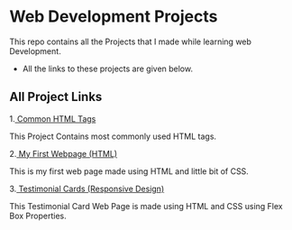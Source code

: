 
# Web Development Projects

This repo contains all the Projects that I made while learning web Development. 

- All the links to these projects are given below.


## All Project Links

1.[ Common HTML Tags](https://ayush24k.github.io/web-dev-projects/Common%20Html%20Tags)

This Project Contains most commonly used HTML tags.

2.[ My First Webpage (HTML)](https://ayush24k.github.io/web-dev-projects/My%20First%20Webpage%20(HTML))

This is my first web page made using HTML and little bit of CSS.

3.[ Testimonial Cards (Responsive Design)](https://ayush24k.github.io/web-dev-projects/3.%20HTML%20%2B%20CSS%20(Projects)/Testimonial%20Card)

This Testimonial Card Web Page is made using HTML and CSS using Flex Box Properties.



